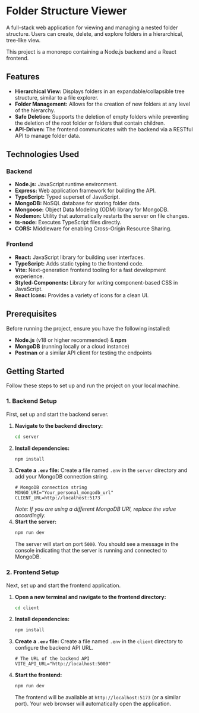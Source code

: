 # Folder Structure Viewer

A full-stack web application for viewing and managing a nested folder structure. Users can create, delete, and explore folders in a hierarchical, tree-like view.

This project is a monorepo containing a Node.js backend and a React frontend.

## Features

- **Hierarchical View:** Displays folders in an expandable/collapsible tree structure, similar to a file explorer.
- **Folder Management:** Allows for the creation of new folders at any level of the hierarchy.
- **Safe Deletion:** Supports the deletion of empty folders while preventing the deletion of the root folder or folders that contain children.
- **API-Driven:** The frontend communicates with the backend via a RESTful API to manage folder data.

## Technologies Used

### Backend
- **Node.js:** JavaScript runtime environment.
- **Express:** Web application framework for building the API.
- **TypeScript:** Typed superset of JavaScript.
- **MongoDB:** NoSQL database for storing folder data.
- **Mongoose:** Object Data Modeling (ODM) library for MongoDB.
- **Nodemon:** Utility that automatically restarts the server on file changes.
- **ts-node:** Executes TypeScript files directly.
- **CORS:** Middleware for enabling Cross-Origin Resource Sharing.

### Frontend
- **React:** JavaScript library for building user interfaces.
- **TypeScript:** Adds static typing to the frontend code.
- **Vite:** Next-generation frontend tooling for a fast development experience.
- **Styled-Components:** Library for writing component-based CSS in JavaScript.
- **React Icons:** Provides a variety of icons for a clean UI.

## Prerequisites

Before running the project, ensure you have the following installed:

- **Node.js** (v18 or higher recommended) & **npm**
- **MongoDB** (running locally or a cloud instance)
- **Postman** or a similar API client for testing the endpoints

## Getting Started

Follow these steps to set up and run the project on your local machine.

### 1. Backend Setup

First, set up and start the backend server.

1.  **Navigate to the backend directory:**
    ```bash
    cd server
    ```
2.  **Install dependencies:**
    ```bash
    npm install
    ```
3.  **Create a `.env` file:**
    Create a file named `.env` in the `server` directory and add your MongoDB connection string.
    ```env
    # MongoDB connection string
    MONGO_URI="Your_personal_mongodb_url"
    CLIENT_URL=http://localhost:5173
    ```
    *Note: If you are using a different MongoDB URI, replace the value accordingly.*
4.  **Start the server:**
    ```bash
    npm run dev
    ```
    The server will start on port `5000`. You should see a message in the console indicating that the server is running and connected to MongoDB.

### 2. Frontend Setup

Next, set up and start the frontend application.

1.  **Open a new terminal and navigate to the frontend directory:**
    ```bash
    cd client
    ```
2.  **Install dependencies:**
    ```bash
    npm install
    ```
3.  **Create a `.env` file:**
    Create a file named `.env` in the `client` directory to configure the backend API URL.
    ```env
    # The URL of the backend API
    VITE_API_URL="http://localhost:5000"
    ```
4.  **Start the frontend:**
    ```bash
    npm run dev
    ```
    The frontend will be available at `http://localhost:5173` (or a similar port). Your web browser will automatically open the application.

